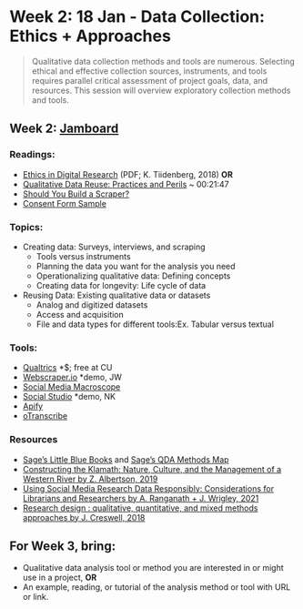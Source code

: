 # Week 2: 18 Jan - Data Collection: Ethics + Approaches
> Qualitative data collection methods and tools are numerous. Selecting ethical and effective collection sources,  instruments, and tools requires parallel critical assessment of project goals, data, and resources. This session will overview exploratory collection methods and tools. 

## Week 2: [Jamboard](https://jamboard.google.com/d/1wuBdJuwg8EnZ5eV2Akv4xxoGbZd_r1fM3g_NJVE7olU/edit?usp=sharing)

### Readings:
- [Ethics in Digital Research](https://drive.google.com/file/d/1kXGg1a-fx5-sf4PUoafi6BZpPNeAy2tb/view?usp=sharing) (PDF; K. Tiidenberg, 2018)
**OR**
- [Qualitative Data Reuse: Practices and Perils](https://open.spotify.com/episode/2FinuSGoDVHuobjBGR5Les) ~ 00:21:47
- [Should You Build a Scraper?](https://www.storybench.org/wp-content/uploads/2016/04/flowchart_final.jpeg)
- [Consent Form Sample](https://www.colorado.edu/researchinnovation/sites/default/files/attached-files/sample_consent_form_08.25.2017.pdf)

### Topics:
- Creating data: Surveys, interviews, and scraping
  - Tools versus instruments
  - Planning the data you want for the analysis you need
  - Operationalizing qualitative data: Defining concepts
  - Creating data for longevity: Life cycle of data
- Reusing Data: Existing qualitative data or datasets
  - Analog and digitized datasets
  - Access and acquisition
  - File and data types for different tools:Ex. Tabular versus textual
 
### Tools:
- [Qualtrics](https://www.qualtrics.com/) *$; free at CU
- [Webscraper.io](https://webscraper.io/) *demo, JW
- [Social Media Macroscope](https://socialmediamacroscope.org/)
- [Social Studio](https://libguides.colorado.edu/c.php?g=815651&p=5835780) *demo, NK
- [Apify](https://apify.com/)
- [oTranscribe](https://otranscribe.com/)

### Resources
- [Sage’s Little Blue Books](https://methods.sagepub.com/Search/Results?booktypes=qrm&IncludeSegments=false&IncludeParts=false&sort=pubyear&keywords[0].Field=FullText&keywords[0].Text=&noback=true) and [Sage’s QDA Methods Map](https://methods.sagepub.com/methods-map/qualitative-data-analysis)
- [Constructing the Klamath: Nature, Culture, and the Management of a Western River by Z. Albertson, 2019](https://www-tandfonline-com.colorado.idm.oclc.org/doi/full/10.1080/08941920.2019.1590670)
- [Using Social Media Research Data Responsibly: Considerations for Librarians and Researchers by A. Ranganath + J. Wrigley, 2021](https://scholar.colorado.edu/concern/presentations/4m90dw75t)
- [Research design : qualitative, quantitative, and mixed methods approaches by J. Creswell, 2018](https://www.worldcat.org/title/research-design-qualitative-quantitative-and-mixed-methods-approaches/oclc/1200670411)

## For Week 3, bring:
- Qualitative data analysis tool or method you are interested in or might use in a project, 
**OR**
- An example, reading, or tutorial of the analysis method or tool with URL or link.

<br>
